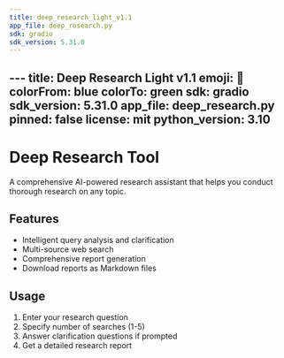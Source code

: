 ```yaml
---
title: deep_research_light_v1.1
app_file: deep_research.py
sdk: gradio
sdk_version: 5.31.0
---
```

﻿---
title: Deep Research Light v1.1
emoji: 🔬
colorFrom: blue
colorTo: green
sdk: gradio
sdk_version: 5.31.0
app_file: deep_research.py
pinned: false
license: mit
python_version: 3.10
---

# Deep Research Tool

A comprehensive AI-powered research assistant that helps you conduct thorough research on any topic.

## Features
- Intelligent query analysis and clarification
- Multi-source web search
- Comprehensive report generation
- Download reports as Markdown files

## Usage
1. Enter your research question
2. Specify number of searches (1-5)
3. Answer clarification questions if prompted
4. Get a detailed research report
